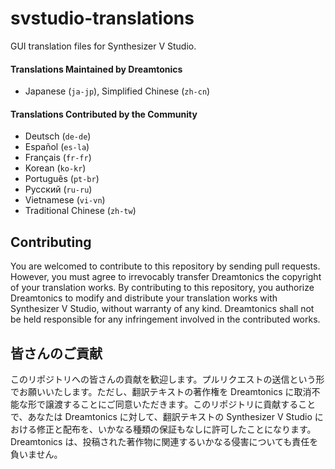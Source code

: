 svstudio-translations
===
GUI translation files for Synthesizer V Studio.

#### Translations Maintained by Dreamtonics

* Japanese (`ja-jp`), Simplified Chinese (`zh-cn`)

#### Translations Contributed by the Community

* Deutsch (`de-de`)
* Español (`es-la`)
* Français (`fr-fr`)
* Korean (`ko-kr`)
* Português (`pt-br`)
* Русский (`ru-ru`)
* Vietnamese (`vi-vn`)
* Traditional Chinese (`zh-tw`)

## Contributing

You are welcomed to contribute to this repository by sending pull requests. However, you must agree to irrevocably transfer Dreamtonics the copyright of your translation works. By contributing to this repository, you authorize Dreamtonics to modify and distribute your translation works with Synthesizer V Studio, without warranty of any kind. Dreamtonics shall not be held responsible for any infringement involved in the contributed works.

## 皆さんのご貢献

このリポジトリへの皆さんの貢献を歓迎します。プルリクエストの送信という形でお願いいたします。ただし、翻訳テキストの著作権を Dreamtonics に取消不能な形で譲渡することにご同意いただきます。このリポジトリに貢献することで、あなたは Dreamtonics に対して、翻訳テキストの Synthesizer V Studio における修正と配布を、いかなる種類の保証もなしに許可したことになります。Dreamtonics は、投稿された著作物に関連するいかなる侵害についても責任を負いません。

